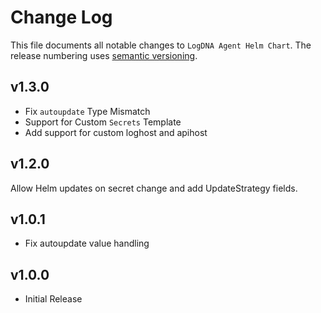 # Change Log

This file documents all notable changes to `LogDNA Agent Helm Chart`. The release numbering uses [semantic versioning](http://semver.org).

## v1.3.0

* Fix `autoupdate` Type Mismatch
* Support for Custom `Secrets` Template
* Add support for custom loghost and apihost

## v1.2.0

Allow Helm updates on secret change and add UpdateStrategy fields.

## v1.0.1

* Fix autoupdate value handling

## v1.0.0

* Initial Release

